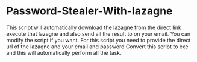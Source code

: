 # Password-Stealer-With-lazagne
This script will automatically download the lazagne from the direct link execute that lazagne and also send all the result to on your email. You can modify the script if you want. For this script you need to provide the direct url of the lazagne and your email and password
Convert this script to exe and this will automatically perform all the task.
